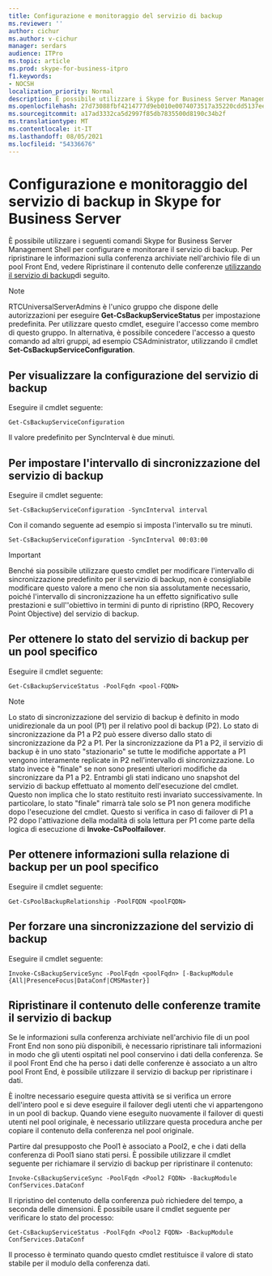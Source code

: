 ```yaml
---
title: Configurazione e monitoraggio del servizio di backup
ms.reviewer: ''
author: cichur
ms.author: v-cichur
manager: serdars
audience: ITPro
ms.topic: article
ms.prod: skype-for-business-itpro
f1.keywords:
- NOCSH
localization_priority: Normal
description: È possibile utilizzare i Skype for Business Server Management Shell per configurare e monitorare il servizio di backup.
ms.openlocfilehash: 27d73088fbf4214777d9eb010e0074073517a35220cdd5137ee794addda0c983
ms.sourcegitcommit: a17ad3332ca5d2997f85db7835500d8190c34b2f
ms.translationtype: MT
ms.contentlocale: it-IT
ms.lasthandoff: 08/05/2021
ms.locfileid: "54336676"
---
```

# <a name="configuring-and-monitoring-the-backup-service-in-skype-for-business-server"></a>Configurazione e monitoraggio del servizio di backup in Skype for Business Server

È possibile utilizzare i seguenti comandi Skype for Business Server Management Shell per configurare e monitorare il servizio di backup. Per ripristinare le informazioni sulla conferenza archiviate nell'archivio file di un pool Front End, vedere Ripristinare il contenuto delle conferenze [utilizzando il servizio di backup](#restore-conference-contents-using-the-backup-service)di seguito.

> [!NOTE]  
> RTCUniversalServerAdmins è l'unico gruppo che dispone delle autorizzazioni per eseguire **Get-CsBackupServiceStatus** per impostazione predefinita. Per utilizzare questo cmdlet, eseguire l'accesso come membro di questo gruppo. In alternativa, è possibile concedere l'accesso a questo comando ad altri gruppi, ad esempio CSAdministrator, utilizzando il cmdlet **Set-CsBackupServiceConfiguration**.

## <a name="to-see-the-backup-service-configuration"></a>Per visualizzare la configurazione del servizio di backup

Eseguire il cmdlet seguente:

    Get-CsBackupServiceConfiguration

Il valore predefinito per SyncInterval è due minuti.

## <a name="to-set-the-backup-service-sync-interval"></a>Per impostare l'intervallo di sincronizzazione del servizio di backup

Eseguire il cmdlet seguente:

    Set-CsBackupServiceConfiguration -SyncInterval interval

Con il comando seguente ad esempio si imposta l'intervallo su tre minuti.

    Set-CsBackupServiceConfiguration -SyncInterval 00:03:00


> [!IMPORTANT]  
> Benché sia possibile utilizzare questo cmdlet per modificare l'intervallo di sincronizzazione predefinito per il servizio di backup, non è consigliabile modificare questo valore a meno che non sia assolutamente necessario, poiché l'intervallo di sincronizzazione ha un effetto significativo sulle prestazioni e sull''obiettivo in termini di punto di ripristino (RPO, Recovery Point Objective) del servizio di backup.

## <a name="to-get-the-backup-service-status-for-a-particular-pool"></a>Per ottenere lo stato del servizio di backup per un pool specifico

Eseguire il cmdlet seguente:

    Get-CsBackupServiceStatus -PoolFqdn <pool-FQDN>

> [!NOTE]  
> Lo stato di sincronizzazione del servizio di backup è definito in modo unidirezionale da un pool (P1) per il relativo pool di backup (P2). Lo stato di sincronizzazione da P1 a P2 può essere diverso dallo stato di sincronizzazione da P2 a P1. Per la sincronizzazione da P1 a P2, il servizio di backup è in uno stato "stazionario" se tutte le modifiche apportate a P1 vengono interamente replicate in P2 nell'intervallo di sincronizzazione. Lo stato invece è "finale" se non sono presenti ulteriori modifiche da sincronizzare da P1 a P2. Entrambi gli stati indicano uno snapshot del servizio di backup effettuato al momento dell'esecuzione del cmdlet. Questo non implica che lo stato restituito resti invariato successivamente. In particolare, lo stato "finale" rimarrà tale solo se P1 non genera modifiche dopo l'esecuzione del cmdlet. Questo si verifica in caso di failover di P1 a P2 dopo l'attivazione della modalità di sola lettura per P1 come parte della logica di esecuzione di **Invoke-CsPoolfailover**.

## <a name="to-get-information-about-the-backup-relationship-for-a-particular-pool"></a>Per ottenere informazioni sulla relazione di backup per un pool specifico

Eseguire il cmdlet seguente:

    Get-CsPoolBackupRelationship -PoolFQDN <poolFQDN>

## <a name="to-force-a-backup-service-sync"></a>Per forzare una sincronizzazione del servizio di backup

Eseguire il cmdlet seguente:

    Invoke-CsBackupServiceSync -PoolFqdn <poolFqdn> [-BackupModule  {All|PresenceFocus|DataConf|CMSMaster}]

## <a name="restore-conference-contents-using-the-backup-service"></a>Ripristinare il contenuto delle conferenze tramite il servizio di backup 

Se le informazioni sulla conferenza archiviate nell'archivio file di un pool Front End non sono più disponibili, è necessario ripristinare tali informazioni in modo che gli utenti ospitati nel pool conservino i dati della conferenza. Se il pool Front End che ha perso i dati delle conferenze è associato a un altro pool Front End, è possibile utilizzare il servizio di backup per ripristinare i dati.

È inoltre necessario eseguire questa attività se si verifica un errore dell'intero pool e si deve eseguire il failover degli utenti che vi appartengono in un pool di backup. Quando viene eseguito nuovamente il failover di questi utenti nel pool originale, è necessario utilizzare questa procedura anche per copiare il contenuto della conferenza nel pool originale.

Partire dal presupposto che Pool1 è associato a Pool2, e che i dati della conferenza di Pool1 siano stati persi. È possibile utilizzare il cmdlet seguente per richiamare il servizio di backup per ripristinare il contenuto:

    Invoke-CsBackupServiceSync -PoolFqdn <Pool2 FQDN> -BackupModule ConfServices.DataConf

Il ripristino del contenuto della conferenza può richiedere del tempo, a seconda delle dimensioni. È possibile usare il cmdlet seguente per verificare lo stato del processo:

    Get-CsBackupServiceStatus -PoolFqdn <Pool2 FQDN> -BackupModule ConfServices.DataConf

Il processo è terminato quando questo cmdlet restituisce il valore di stato stabile per il modulo della conferenza dati.
